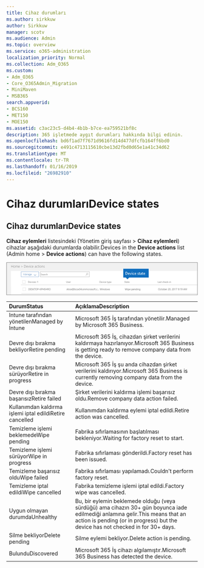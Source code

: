 ```yaml
---
title: Cihaz durumları
ms.author: sirkkuw
author: Sirkkuw
manager: scotv
ms.audience: Admin
ms.topic: overview
ms.service: o365-administration
localization_priority: Normal
ms.collection: Adm_O365
ms.custom:
- Adm_O365
- Core_O365Admin_Migration
- MiniMaven
- MSB365
search.appverid:
- BCS160
- MET150
- MOE150
ms.assetid: c3ac23c5-d4b4-4b1b-b7ce-ea759521bf8c
description: 365 işletmede aygıt durumları hakkında bilgi edinin.
ms.openlocfilehash: bd6f1ad7f7671d9616fd14d477dfcfb164ff6bd0
ms.sourcegitcommit: e491c4713115610cbe13d2fbd0d65e1a41c34d62
ms.translationtype: MT
ms.contentlocale: tr-TR
ms.lasthandoff: 01/16/2019
ms.locfileid: "26982910"
---
```

# <a name="device-states"></a><span data-ttu-id="e427f-103">Cihaz durumları</span><span class="sxs-lookup"><span data-stu-id="e427f-103">Device states</span></span>

## <a name="device-states"></a><span data-ttu-id="e427f-104">Cihaz durumları</span><span class="sxs-lookup"><span data-stu-id="e427f-104">Device states</span></span>

<span data-ttu-id="e427f-105">**Cihaz eylemleri** listesindeki (Yönetim giriş sayfası \> **Cihaz eylemleri**) cihazlar aşağıdaki durumlarda olabilir.</span><span class="sxs-lookup"><span data-stu-id="e427f-105">Devices in the **Device actions** list (Admin home \> **Device actions**) can have the following states.</span></span>
  
![In the Device actions list, you can see the Devices states.](media/a621c47e-45d9-4e1a-beb9-c03254d40c1d.png)
  
|<span data-ttu-id="e427f-107">**Durum**</span><span class="sxs-lookup"><span data-stu-id="e427f-107">**Status**</span></span>|<span data-ttu-id="e427f-108">**Açıklama**</span><span class="sxs-lookup"><span data-stu-id="e427f-108">**Description**</span></span>|
|:-----|:-----|
|<span data-ttu-id="e427f-109">Intune tarafından yönetilen</span><span class="sxs-lookup"><span data-stu-id="e427f-109">Managed by Intune</span></span>  <br/> |<span data-ttu-id="e427f-110">Microsoft 365 İş tarafından yönetilir.</span><span class="sxs-lookup"><span data-stu-id="e427f-110">Managed by Microsoft 365 Business.</span></span>  <br/> |
|<span data-ttu-id="e427f-111">Devre dışı bırakma bekliyor</span><span class="sxs-lookup"><span data-stu-id="e427f-111">Retire pending</span></span>  <br/> |<span data-ttu-id="e427f-112">Microsoft 365 İş, cihazdan şirket verilerini kaldırmaya hazırlanıyor.</span><span class="sxs-lookup"><span data-stu-id="e427f-112">Microsoft 365 Business is getting ready to remove company data from the device.</span></span>  <br/> |
|<span data-ttu-id="e427f-113">Devre dışı bırakma sürüyor</span><span class="sxs-lookup"><span data-stu-id="e427f-113">Retire in progress</span></span>  <br/> |<span data-ttu-id="e427f-114">Microsoft 365 İş şu anda cihazdan şirket verilerini kaldırıyor.</span><span class="sxs-lookup"><span data-stu-id="e427f-114">Microsoft 365 Business is currently removing company data from the device.</span></span>  <br/> |
|<span data-ttu-id="e427f-115">Devre dışı bırakma başarısız</span><span class="sxs-lookup"><span data-stu-id="e427f-115">Retire failed</span></span>  <br/> | <span data-ttu-id="e427f-116">Şirket verilerini kaldırma işlemi başarısız oldu.</span><span class="sxs-lookup"><span data-stu-id="e427f-116">Remove company data action failed.</span></span>  <br/> |
|<span data-ttu-id="e427f-117">Kullanımdan kaldırma işlemi iptal edildi</span><span class="sxs-lookup"><span data-stu-id="e427f-117">Retire cancelled</span></span>  <br/> |<span data-ttu-id="e427f-118">Kullanımdan kaldırma eylemi iptal edildi.</span><span class="sxs-lookup"><span data-stu-id="e427f-118">Retire action was cancelled.</span></span>  <br/> |
|<span data-ttu-id="e427f-119">Temizleme işlemi beklemede</span><span class="sxs-lookup"><span data-stu-id="e427f-119">Wipe pending</span></span>  <br/> |<span data-ttu-id="e427f-120">Fabrika sıfırlamasının başlatılması bekleniyor.</span><span class="sxs-lookup"><span data-stu-id="e427f-120">Waiting for factory reset to start.</span></span>  <br/> |
|<span data-ttu-id="e427f-121">Temizleme işlemi sürüyor</span><span class="sxs-lookup"><span data-stu-id="e427f-121">Wipe in progress</span></span>  <br/> |<span data-ttu-id="e427f-122">Fabrika sıfırlaması gönderildi.</span><span class="sxs-lookup"><span data-stu-id="e427f-122">Factory reset has been issued.</span></span>  <br/> |
|<span data-ttu-id="e427f-123">Temizleme başarısız oldu</span><span class="sxs-lookup"><span data-stu-id="e427f-123">Wipe failed</span></span>  <br/> |<span data-ttu-id="e427f-124">Fabrika sıfırlaması yapılamadı.</span><span class="sxs-lookup"><span data-stu-id="e427f-124">Couldn't perform factory reset.</span></span>  <br/> |
|<span data-ttu-id="e427f-125">Temizleme iptal edildi</span><span class="sxs-lookup"><span data-stu-id="e427f-125">Wipe cancelled</span></span>  <br/> |<span data-ttu-id="e427f-126">Fabrika temizleme işlemi iptal edildi.</span><span class="sxs-lookup"><span data-stu-id="e427f-126">Factory wipe was cancelled.</span></span>  <br/> |
|<span data-ttu-id="e427f-127">Uygun olmayan durumda</span><span class="sxs-lookup"><span data-stu-id="e427f-127">Unhealthy</span></span>  <br/> |<span data-ttu-id="e427f-128">Bu, bir eylemin beklemede olduğu (veya sürdüğü) ama cihazın 30+ gün boyunca iade edilmediği anlamına gelir.</span><span class="sxs-lookup"><span data-stu-id="e427f-128">This means that an action is pending (or in progress) but the device has not checked in for 30+ days.</span></span>  <br/> |
|<span data-ttu-id="e427f-129">Silme bekliyor</span><span class="sxs-lookup"><span data-stu-id="e427f-129">Delete pending</span></span>  <br/> |<span data-ttu-id="e427f-130">Silme eylemi bekliyor.</span><span class="sxs-lookup"><span data-stu-id="e427f-130">Delete action is pending.</span></span>  <br/> |
|<span data-ttu-id="e427f-131">Bulundu</span><span class="sxs-lookup"><span data-stu-id="e427f-131">Discovered</span></span>  <br/> |<span data-ttu-id="e427f-132">Microsoft 365 İş cihazı algılamıştır.</span><span class="sxs-lookup"><span data-stu-id="e427f-132">Microsoft 365 Business has detected the device.</span></span>  <br/> |
   
